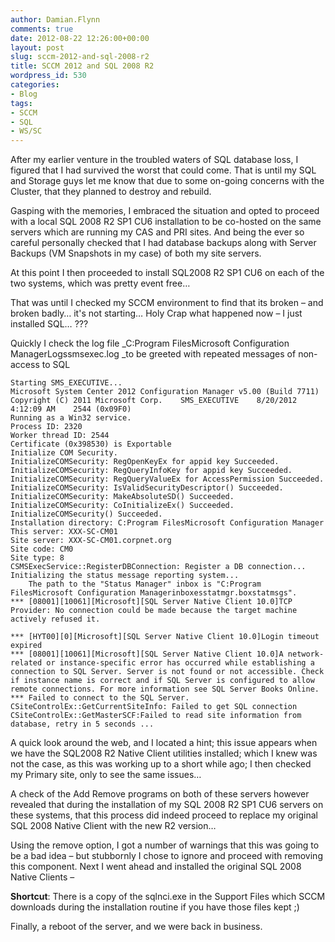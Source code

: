 ```yaml
---
author: Damian.Flynn
comments: true
date: 2012-08-22 12:26:00+00:00
layout: post
slug: sccm-2012-and-sql-2008-r2
title: SCCM 2012 and SQL 2008 R2
wordpress_id: 530
categories:
- Blog
tags:
- SCCM
- SQL
- WS/SC
---
```


After my earlier venture in the troubled waters of SQL database loss, I figured that I had survived the worst that could come. That is until my SQL and Storage guys let me know that due to some on-going concerns with the Cluster, that they planned to destroy and rebuild.

Gasping with the memories, I embraced the situation and opted to proceed with a local SQL 2008 R2 SP1 CU6 installation to be co-hosted on the same servers which are running my CAS and PRI sites. And being the ever so careful personally checked that I had database backups along with Server Backups (VM Snapshots in my case) of both my site servers.

At this point I then proceeded to install SQL2008 R2 SP1 CU6 on each of the two systems, which was pretty event free…

That was until I checked my SCCM environment to find that its broken – and broken badly… it's not starting… Holy Crap what happened now – I just installed SQL… ???

Quickly I check the log file _C:Program FilesMicrosoft Configuration ManagerLogssmsexec.log _to be greeted with repeated messages of non-access to SQL
    
    Starting SMS_EXECUTIVE...     
    Microsoft System Center 2012 Configuration Manager v5.00 (Build 7711)     
    Copyright (C) 2011 Microsoft Corp.    SMS_EXECUTIVE    8/20/2012 4:12:09 AM    2544 (0x09F0)
    Running as a Win32 service.     
    Process ID: 2320     
    Worker thread ID: 2544     
    Certificate (0x398530) is Exportable     
    Initialize COM Security.     
    InitializeCOMSecurity: RegOpenKeyEx for appid key Succeeded.     
    InitializeCOMSecurity: RegQueryInfoKey for appid key Succeeded.
    InitializeCOMSecurity: RegQueryValueEx for AccessPermission Succeeded.
    InitializeCOMSecurity: IsValidSecurityDescriptor() Succeeded.
    InitializeCOMSecurity: MakeAbsoluteSD() Succeeded.     
    InitializeCOMSecurity: CoInitializeEx() Succeeded.     
    InitializeCOMSecurity() Succeeded.     
    Installation directory: C:Program FilesMicrosoft Configuration Manager     
    This server: XXX-SC-CM01     
    Site server: XXX-SC-CM01.corpnet.org     
    Site code: CM0     
    Site type: 8     
    CSMSExecService::RegisterDBConnection: Register a DB connection...     
    Initializing the status message reporting system...     
        The path to the "Status Manager" inbox is "C:Program FilesMicrosoft Configuration Managerinboxesstatmgr.boxstatmsgs".
    *** [08001][10061][Microsoft][SQL Server Native Client 10.0]TCP Provider: No connection could be made because the target machine actively refused it.
    				
    *** [HYT00][0][Microsoft][SQL Server Native Client 10.0]Login timeout expired     
    *** [08001][10061][Microsoft][SQL Server Native Client 10.0]A network-related or instance-specific error has occurred while establishing a connection to SQL Server. Server is not found or not accessible. Check if instance name is correct and if SQL Server is configured to allow remote connections. For more information see SQL Server Books Online.     
    *** Failed to connect to the SQL Server.     
    CSiteControlEx::GetCurrentSiteInfo: Failed to get SQL connection
    CSiteControlEx::GetMasterSCF:Failed to read site information from database, retry in 5 seconds ...
    




A quick look around the web, and I located a hint; this issue appears when we have the SQL2008 R2 Native Client utilities installed; which I knew was not the case, as this was working up to a short while ago; I then checked my Primary site, only to see the same issues…




A check of the Add Remove programs on both of these servers however revealed that during the installation of my SQL 2008 R2 SP1 CU6 servers on these systems, that this process did indeed proceed to replace my original SQL 2008 Native Client with the new R2 version…




Using the remove option, I got a number of warnings that this was going to be a bad idea – but stubbornly I chose to ignore and proceed with removing this component. Next I went ahead and installed the original SQL 2008 Native Clients –




**Shortcut**: There is a copy of the sqlnci.exe in the Support Files which SCCM downloads during the installation routine if you have those files kept ;)




Finally, a reboot of the server, and we were back in business.
